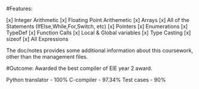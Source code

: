 #Features:

[x] Integer Arithmetic
[x] Floating Point Arithemetic
[x] Arrays
[x] All of the Statements (IfElse,While,For,Switch, etc)
[x] Pointers
[x] Enumerations
[x] TypeDef
[x] Function Calls
[x] Local & Global variables
[x] Type Casting
[x] sizeof
[x] All Expressions


The doc/notes provides some additional information about this coursework, other than the management files.

#Outcome:
Awarded the best compiler of EIE year 2 award. 


Python translator - 100%
C-compiler - 97.34%
Test cases - 90%
